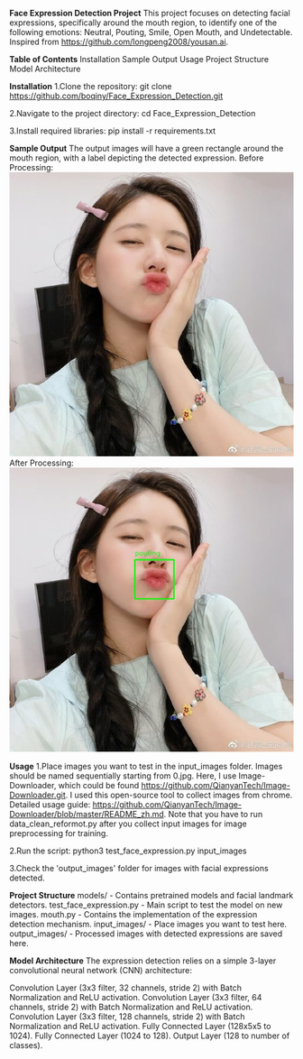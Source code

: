 **Face Expression Detection Project**
This project focuses on detecting facial expressions, specifically around the mouth region, to identify one of the following emotions: Neutral, Pouting, Smile, Open Mouth, and Undetectable. Inspired from https://github.com/longpeng2008/yousan.ai.

**Table of Contents**
Installation
Sample Output
Usage
Project Structure
Model Architecture

**Installation**
1.Clone the repository:
git clone https://github.com/boqiny/Face_Expression_Detection.git

2.Navigate to the project directory:
cd Face_Expression_Detection

3.Install required libraries:
pip install -r requirements.txt

**Sample Output**
The output images will have a green rectangle around the mouth region, with a label depicting the detected expression.
Before Processing:
![](input_images/3.jpg)
After Processing:
![](output_images/3.jpg)

**Usage**
1.Place images you want to test in the input_images folder. Images should be named sequentially starting from 0.jpg.
Here, I use Image-Downloader, which could be found https://github.com/QianyanTech/Image-Downloader.git. I used this open-source tool to collect images from chrome. Detailed usage guide: https://github.com/QianyanTech/Image-Downloader/blob/master/README_zh.md. Note that you have to run data_clean_reformot.py after you collect input images for image preprocessing for training.

2.Run the script:
python3 test_face_expression.py input_images

3.Check the 'output_images' folder for images with facial expressions detected.

**Project Structure**
models/ - Contains pretrained models and facial landmark detectors.
test_face_expression.py - Main script to test the model on new images.
mouth.py - Contains the implementation of the expression detection mechanism.
input_images/ - Place images you want to test here.
output_images/ - Processed images with detected expressions are saved here.

**Model Architecture**
The expression detection relies on a simple 3-layer convolutional neural network (CNN) architecture:

Convolution Layer (3x3 filter, 32 channels, stride 2) with Batch Normalization and ReLU activation.
Convolution Layer (3x3 filter, 64 channels, stride 2) with Batch Normalization and ReLU activation.
Convolution Layer (3x3 filter, 128 channels, stride 2) with Batch Normalization and ReLU activation.
Fully Connected Layer (128x5x5 to 1024).
Fully Connected Layer (1024 to 128).
Output Layer (128 to number of classes).



